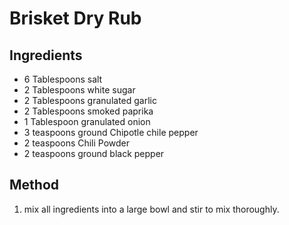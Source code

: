 # Brisket Dry Rub

## Ingredients
- 6 Tablespoons salt
- 2 Tablespoons white sugar
- 2 Tablespoons granulated garlic
- 2 Tablespoons smoked paprika
- 1 Tablespoon granulated onion
- 3 teaspoons ground Chipotle chile pepper
- 2 teaspoons Chili Powder
- 2 teaspoons ground black pepper

## Method
1. mix all ingredients into a large bowl and stir to mix thoroughly.